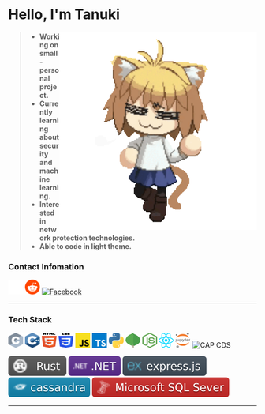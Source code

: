 # **Hello, I'm Tanuki**
<img align="right" title="Neco Arc" src="https://github.com/YaseiTanuki/Utilities/raw/main/Gif/NecoArc-Cool.gif" alt="JavaScript" width="400px" height="400px">

> + **Working on small-personal project.**
> + **Currently learning about security and machine learning.**
> + **Interested in network protection technologies.**
> + **Able to code in light theme.**

### Contact Infomation
<a href="https://twitter.com/YSTanuki"><img title="X" src="https://github.com/YaseiTanuki/Utilities/raw/main/Media-Icon/x.svg" alt="X" width="30px" height="30px"></a>
<a href="https://www.reddit.com/user/YSTanuki"><img title="Reddit" src="https://github.com/YaseiTanuki/Utilities/raw/main/Media-Icon/reddit.svg" alt="Reddit" width="30px" height="30px"></a>
<a href="https://www.facebook.com/YSTanuki"><img title="Facebook" src="https://github.com/YaseiTanuki/Utilities/raw/main/Media-Icon/facebook.svg" alt="Facebook" width="30px" height="30px"></a>

---

### Tech Stack
<span>
    <img title="C" src="https://github.com/YaseiTanuki/Utilities/raw/main/Tech-Icon/c.svg" alt="C" width="30px" height="30px">
    <img title="C++" src="https://github.com/YaseiTanuki/Utilities/raw/main/Tech-Icon/cplusplus.svg" alt="C++" width="30px" height="30px">
    <img title="HTML" src="https://github.com/YaseiTanuki/Utilities/raw/main/Tech-Icon/html.svg" alt="HTML" width="30px" height="30px">
    <img title="CSS" src="https://github.com/YaseiTanuki/Utilities/raw/main/Tech-Icon/css.svg" alt="CSS" width="30px" height="30px">
    <img title="JavaScript" src="https://github.com/YaseiTanuki/Utilities/raw/main/Tech-Icon/javascript.svg" alt="JavaScript" width="30px" height="30px">
    <img title="TypeScript" src="https://github.com/YaseiTanuki/Utilities/raw/main/Tech-Icon/typescript.svg" alt="TypeScript" width="30px" height="30px">
    <img title="Python" src="https://github.com/YaseiTanuki/Utilities/raw/main/Tech-Icon/python.svg" alt="Python" width="30px" height="30px">
    <img title="MongoDB" src="https://github.com/YaseiTanuki/Utilities/raw/main/Tech-Icon/mongodb.svg" alt="MongoDB" width="30px" height="30px">
    <img title="Nodejs" src="https://github.com/YaseiTanuki/Utilities/raw/main/Tech-Icon/nodejs.svg" alt="Nodejs" width="30px" height="30px">
    <img title="React" src="https://github.com/YaseiTanuki/Utilities/raw/main/Tech-Icon/react.svg" alt="React" width="30px" height="30px">
    <img title="Jupyter Notebook" src="https://github.com/YaseiTanuki/Utilities/raw/main/Tech-Icon/jupyter.svg" alt="Jupyter Notebook" width="30px" height="30px">
    <img title="CAP CDS" src="https://github.com/YaseiTanuki/Utilities/raw/main/Tech-Icon/cap.svg" alt="CAP CDS" width="30px" height="30px">
</span>

![Rust](https://github.com/YaseiTanuki/Utilities/raw/main/Badge/rust-badge.svg)
![.Net](https://github.com/YaseiTanuki/Utilities/raw/main/Badge/dotnet-badge.svg) 
![Express.js](https://github.com/YaseiTanuki/Utilities/raw/main/Badge/express-badge.svg)
![ApacheCassandra](https://github.com/YaseiTanuki/Utilities/raw/main/Badge/cassandra-badge.svg) 
![MicrosoftSQLServer](https://github.com/YaseiTanuki/Utilities/raw/main/Badge/sqlserver-badge.svg)

---
